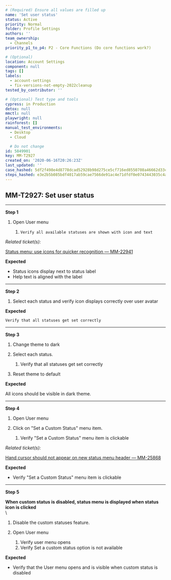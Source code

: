 ```yaml
---
# (Required) Ensure all values are filled up
name: 'Set user status'
status: Active
priority: Normal
folder: Profile Settings
authors: ''
team_ownership:
  - Channels
priority_p1_to_p4: P2 - Core Functions (Do core functions work?)

# (Optional)
location: Account Settings
component: null
tags: []
labels:
  - account-settings
  - fix-versions-not-empty-2022cleanup
tested_by_contributor: ''

# (Optional) Test type and tools
cypress: in Production
detox: null
mmctl: null
playwright: null
rainforest: []
manual_test_environments:
  - Desktop
  - Cloud

  # Do not change
id: 5849901
key: MM-T2927
created_on: '2020-06-16T20:26:23Z'
last_updated: ''
case_hashed: 5df2f498e4d8778dcad52928b98d275ce5cf716ed8550708a46662d33cba01e9a6832e4ab85971fb49e7d7211507af7f
steps_hashed: e3e2b5b085bdf4017ab59cae7566de91ac4e71dfdf0e0743443035c4adc0a02ed3c02f78f84dd9550b48a74aeedb6133
---
```


<!-- (Auto-generated) Based on frontmatter's "key" and "name" -->

## MM-T2927: Set user status

---

**Step 1**

1. Open User menu

   1. ```
      Verify all available statuses are shown with icon and text
      ```

_Related ticket(s):_

[Status menu: use icons for quicker recognition — MM-22941](https://mattermost.atlassian.net/browse/MM-22941)

**Expected**

- Status icons display next to status label
- Help text is aligned with the label

---

**Step 2**

1. Select each status and verify icon displays correctly over user avatar

**Expected**

```
Verify that all statuses get set correctly
```

---

**Step 3**

1. Change theme to dark

2. Select each status.

   1. Verify that all statuses get set correctly

3. Reset theme to default

**Expected**

All icons should be visible in dark theme.

---

**Step 4**

1. Open User menu

2. Click on "Set a Custom Status" menu item.

   1. Verify "Set a Custom Status" menu item is clickable

_Related ticket(s):_

[Hand cursor should not appear on new status menu header — MM-25868](https://mattermost.atlassian.net/browse/MM-25868)

**Expected**

- Verify "Set a Custom Status" menu item is clickable

---

**Step 5**

**When custom status is disabled, status menu is displayed when status icon is clicked**\
\\

1. Disable the custom statuses feature.

2. Open User menu

   1. Verify user menu opens
   2. Verify Set a custom status option is not available

**Expected**

- Verify that the User menu opens and is visible when custom status is disabled
